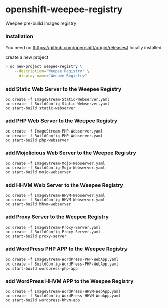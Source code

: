 # openshift-weepee-registry

Weepee pre-build images registry

### Installation

You need oc (https://github.com/openshift/origin/releases) locally installed:

create a new project

```sh
> oc new-project weepee-registry \
    --description="Weepee Registry" \
    --display-name="Weepee Registry"
```

### add Static Web Server to the Weepee Registry

```
oc create -f ImageStream-Static-Webserver.yaml
oc create -f BuildConfig-Static-Webserver.yaml
oc start-build static-webserver
```

### add PHP Web Server to the Weepee Registry

```
oc create -f ImageStream-PHP-Webserver.yaml
oc create -f BuildConfig-PHP-Webserver.yaml
oc start-build php-webserver
```
### add Mojolicious Web Server to the Weepee Registry

```
oc create -f ImageStream-Mojo-Webserver.yaml
oc create -f BuildConfig-Mojo-Webserver.yaml
oc start-build mojo-webserver
```

### add HHVM Web Server to the Weepee Registry

```
oc create -f ImageStream-HHVM-Webserver.yaml
oc create -f BuildConfig-HHVM-Webserver.yaml
oc start-build hhvm-webserver
```

### add Proxy Server to the Weepee Registry

```
oc create -f ImageStream-Proxy-Server.yaml
oc create -f BuildConfig-Proxy-Server.yaml
oc start-build proxy-server
```

### add WordPress PHP APP to the Weepee Registry

```
oc create -f ImageStream-WordPress-PHP-WebApp.yaml
oc create -f BuildConfig-WordPress-PHP-WebApp.yaml
oc start-build wordpress-php-app
```

### add WordPress HHVM APP to the Weepee Registry

```
oc create -f ImageStream-WordPress-HHVM-WebApp.yaml
oc create -f BuildConfig-WordPress-HHVM-WebApp.yaml
oc start-build wordpress-hhvm-app
```
